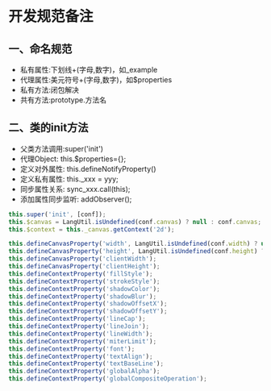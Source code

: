 # 开发规范备注
## 一、命名规范
* 私有属性:下划线+(字母,数字)，如_example
* 代理属性:美元符号+(字母,数字)，如$properties
* 私有方法:闭包解决
* 共有方法:prototype.方法名

## 二、类的init方法
* 父类方法调用:super('init')
* 代理Object: this.$properties={};
* 定义对外属性: this.defineNotifyProperty()
* 定义私有属性: this._xxx = yyy;
* 同步属性关系: sync_xxx.call(this);
* 添加属性同步监听: addObserver();
```javascript
this.super('init', [conf]);
this.$canvas = LangUtil.isUndefined(conf.canvas) ? null : conf.canvas;
this.$context = this._canvas.getContext('2d');

this.defineCanvasProperty('width', LangUtil.isUndefined(conf.width) ? undefined : conf.width);
this.defineCanvasProperty('height', LangUtil.isUndefined(conf.height) ? undefined : conf.height);
this.defineCanvasProperty('clientWidth');
this.defineCanvasProperty('clientHeight');
this.defineContextProperty('fillStyle');
this.defineContextProperty('strokeStyle');
this.defineContextProperty('shadowColor');
this.defineContextProperty('shadowBlur');
this.defineContextProperty('shadowOffsetX');
this.defineContextProperty('shadowOffsetY');
this.defineContextProperty('lineCap');
this.defineContextProperty('lineJoin');
this.defineContextProperty('lineWidth');
this.defineContextProperty('miterLimit');
this.defineContextProperty('font');
this.defineContextProperty('textAlign');
this.defineContextProperty('textBaseLine');
this.defineContextProperty('globalAlpha');
this.defineContextProperty('globalCompositeOperation');
```